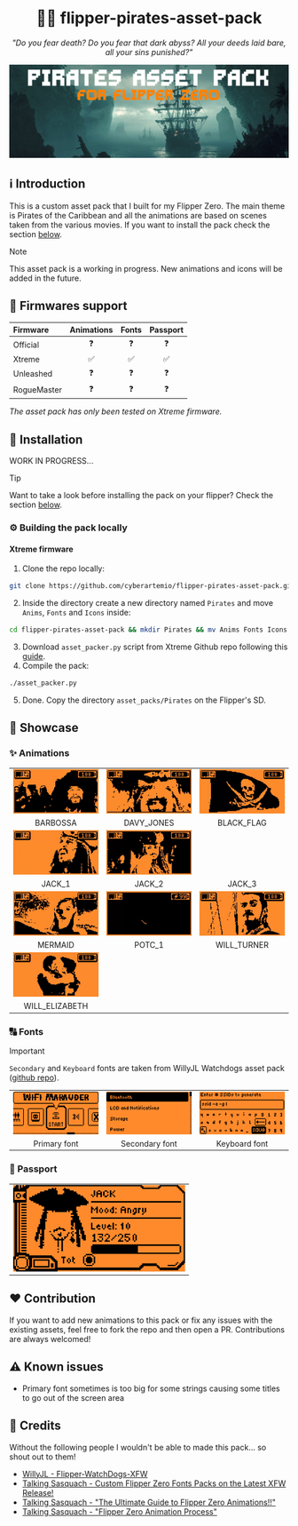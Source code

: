 <div align="center">
    <h1>🏴‍☠️ flipper-pirates-asset-pack</h1>
    <p><i>"Do you fear death? Do you fear that dark abyss? All your deeds laid bare, all your sins punished?"</i><p>
    <img src=".github/assets/banner.jpg" alt="" width="800px" />
</div>

## ℹ️ Introduction

This is a custom asset pack that I built for my Flipper Zero. The main theme is Pirates of the Caribbean and all the animations are based on scenes taken from the various movies. If you want to install the pack check the section [below](#🚀-installation).

> [!NOTE]
> This asset pack is a working in progress. New animations and icons will be added in the future.

## 🐬 Firmwares support

| Firmware | Animations | Fonts | Passport |
| :--- | :---: | :---: | :---: |
| Official | ❓ | ❓ | ❓ |
| Xtreme | ✅ | ✅ | ✅ |
| Unleashed | ❓ | ❓ | ❓ |
| RogueMaster | ❓ | ❓ | ❓ |

*The asset pack has only been tested on Xtreme firmware.*

## 🚀 Installation

WORK IN PROGRESS...

> [!TIP]
> Want to take a look before installing the pack on your flipper? Check the section [below](#☠️-showcase).

### ⚙️ Building the pack locally

#### Xtreme firmware

1. Clone the repo locally:
```sh
git clone https://github.com/cyberartemio/flipper-pirates-asset-pack.git
```
2. Inside the directory create a new directory named `Pirates` and move `Anims`, `Fonts` and `Icons` inside:
```sh
cd flipper-pirates-asset-pack && mkdir Pirates && mv Anims Fonts Icons Pirates
```
3. Download `asset_packer.py` script from Xtreme Github repo following this [guide](https://github.com/Flipper-XFW/Xtreme-Firmware/wiki/Asset-Packs#cool-i-read-all-that-but-how-do-i-make-one).
4. Compile the pack:
```sh
./asset_packer.py
```
5. Done. Copy the directory `asset_packs/Pirates` on the Flipper's SD.

## 👀 Showcase

### ✨ Animations

<table>
<tr>
    <td align="center" width="33%"><img src=".github/assets/anims/barbossa.gif" alt="" /></td>
    <td align="center" width="33%"><img src=".github/assets/anims/davy_jones.gif" alt="" /></td>
    <td align="center" width="33%"><img src=".github/assets/anims/flag.gif" alt="" /></td>
</tr>
<tr>
    <td align="center" width="33%">BARBOSSA</td>
    <td align="center" width="33%">DAVY_JONES</td>
    <td align="center" width="33%">BLACK_FLAG</td>
</tr>
<tr>
    <td align="center" width="33%"><img src=".github/assets/anims/jack_1.gif" alt="" /></td>
    <td align="center" width="33%"><img src=".github/assets/anims/jack_2.gif" alt="" /></td>
    <td align="center" width="33%"><img src=".github/assets/anims/jack_3.gif" alt="" /></td>
</tr>
<tr>
    <td align="center" width="33%">JACK_1</td>
    <td align="center" width="33%">JACK_2</td>
    <td align="center" width="33%">JACK_3</td>
</tr>
<tr>
    <td align="center" width="33%"><img src=".github/assets/anims/mermaid.gif" alt="" /></td>
    <td align="center" width="33%"><img src=".github/assets/anims/POTC.gif" alt="" /></td>
    <td align="center" width="33%"><img src=".github/assets/anims/will.gif" alt="" /></td>
</tr>
<tr>
    <td align="center" width="33%">MERMAID</td>
    <td align="center" width="33%">POTC_1</td>
    <td align="center" width="33%">WILL_TURNER</td>
</tr>
<tr>
    <td align="center" width="33%"><img src=".github/assets/anims/will_elizabeth.gif" alt="" /></td>
    <td align="center" width="33%"></td>
    <td align="center" width="33%"></td>
</tr>
<tr>
    <td align="center" width="33%">WILL_ELIZABETH</td>
    <td align="center" width="33%"></td>
    <td align="center" width="33%"></td>
</tr>
</table>

### 🔠 Fonts

> [!IMPORTANT]
> `Secondary` and `Keyboard` fonts are taken from WillyJL Watchdogs asset pack ([github repo](https://github.com/Willy-JL/Flipper-WatchDogs-XFW/)).

<table>
<tr>
    <td align="center" width="33%"><img src=".github/assets/fonts/primary_font.png" alt="passport" /></td>
    <td align="center" width="33%"><img src=".github/assets/fonts/secondary_font.png" alt="passport" /></td>
    <td align="center" width="33%"><img src=".github/assets/fonts/keyboard_font.png" alt="passport" /></td>
</tr>
<tr>
    <td align="center" width="33%">Primary font</td>
    <td align="center" width="33%">Secondary font</td>
    <td align="center" width="33%">Keyboard font</td>
</tr>
</table>

### 🪪 Passport

<table>
<tr>
    <td align="center"><img src=".github/assets/passport/passport.png" alt="passport" width="310.33px" /></td>
</tr>
</table>


## ❤️ Contribution

If you want to add new animations to this pack or fix any issues with the existing assets, feel free to fork the repo and then open a PR. Contributions are always welcomed!

## ⚠️ Known issues

- Primary font sometimes is too big for some strings causing some titles to go out of the screen area

## 🥇 Credits

Without the following people I wouldn't be able to made this pack... so shout out to them!

- [WillyJL - Flipper-WatchDogs-XFW](https://github.com/Willy-JL/Flipper-WatchDogs-XFW/)
- [Talking Sasquach - Custom Flipper Zero Fonts Packs on the Latest XFW Release!](https://www.youtube.com/watch?v=xRYI2lHk6vE)
- [Talking Sasquach - "The Ultimate Guide to Flipper Zero Animations!!"](https://www.youtube.com/watch?v=trpcZLlJtNw)
- [Talking Sasquach - "Flipper Zero Animation Process"](https://docs.google.com/document/d/e/2PACX-1vR_nZRakD6iwJVQS8Pf4y7Wm4klcucrC7EKVO8m_DQV63To7e-alqD0yaoO3sTygjcChfcRo80Hdeet)
